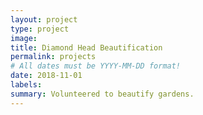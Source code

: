 ```yaml
---
layout: project
type: project
image: 
title: Diamond Head Beautification
permalink: projects
# All dates must be YYYY-MM-DD format!
date: 2018-11-01
labels:
summary: Volunteered to beautify gardens.
---
```




